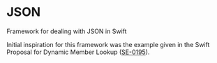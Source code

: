 # JSON
Framework for dealing with JSON in Swift

Initial inspiration for this framework was the example given in the Swift Proposal for Dynamic Member Lookup ([SE-0195](https://github.com/apple/swift-evolution/blob/master/proposals/0195-dynamic-member-lookup.md)).
